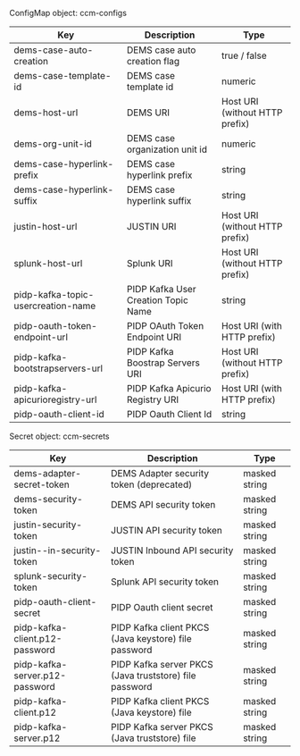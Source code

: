 ConfigMap object: ccm-configs

| Key | Description | Type | 
| - | - | - |
| dems-case-auto-creation | DEMS case auto creation flag | true / false |
| dems-case-template-id | DEMS case template id | numeric |
| dems-host-url | DEMS URI | Host URI (without HTTP prefix) |
| dems-org-unit-id | DEMS case organization unit id | numeric |
| dems-case-hyperlink-prefix | DEMS case hyperlink prefix | string |
| dems-case-hyperlink-suffix | DEMS case hyperlink suffix | string |
| justin-host-url | JUSTIN URI | Host URI (without HTTP prefix) |
| splunk-host-url | Splunk URI | Host URI (without HTTP prefix) |
| pidp-kafka-topic-usercreation-name | PIDP Kafka User Creation Topic Name | string |
| pidp-oauth-token-endpoint-url | PIDP OAuth Token Endpoint URI | Host URI (with HTTP prefix) |
| pidp-kafka-bootstrapservers-url | PIDP Kafka Boostrap Servers URI | Host URI (without HTTP prefix) |
| pidp-kafka-apicurioregistry-url | PIDP Kafka Apicurio Registry URI | Host URI (with HTTP prefix) |
| pidp-oauth-client-id | PIDP Oauth Client Id | string |

Secret object: ccm-secrets

| Key | Description | Type | 
| - | - | - |
| dems-adapter-secret-token | DEMS Adapter security token (deprecated) | masked string |
| dems-security-token | DEMS API security token | masked string |
| justin-security-token | JUSTIN API security token | masked string |
| justin--in-security-token | JUSTIN Inbound API security token | masked string |
| splunk-security-token | Splunk API security token | masked string |
| pidp-oauth-client-secret | PIDP Oauth client secret | masked string |
| pidp-kafka-client.p12-password | PIDP Kafka client PKCS (Java keystore) file password | masked string |
| pidp-kafka-server.p12-password | PIDP Kafka server PKCS (Java truststore) file password | masked string |
| pidp-kafka-client.p12 | PIDP Kafka client PKCS (Java keystore) file | masked string |
| pidp-kafka-server.p12 | PIDP Kafka server PKCS (Java truststore) file | masked string |